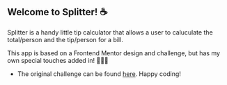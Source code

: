 ## Welcome to Splitter! ☕

Splitter is a handy little tip calculator that allows a user to caluculate the total/person and the tip/person for a bill. 

This app is based on a Frontend Mentor design and challenge, but has my own special touches added in! 🤎🍂✨
- The original challenge can be found [here](https://www.frontendmentor.io/challenges/tip-calculator-app-ugJNGbJUX). Happy coding!
